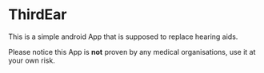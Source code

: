 # ThirdEar

This is a simple android App that is supposed to replace hearing aids. 

Please notice this App is **not** proven by any medical organisations, use it at your own risk. 
